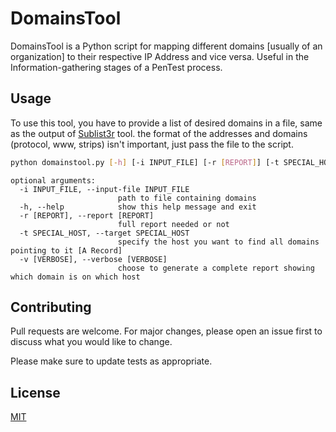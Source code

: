 # DomainsTool

DomainsTool is a Python script for mapping different domains [usually of an organization] to their respective IP Address and vice versa. Useful in the Information-gathering stages of a PenTest process.


## Usage
To use this tool, you have to provide a list of desired domains in a file, same as the output of [Sublist3r](https://github.com/aboul3la/Sublist3r) tool. the format of the addresses and domains (protocol, www, strips) isn't important, just pass the file to the script.

```bash
python domainstool.py [-h] [-i INPUT_FILE] [-r [REPORT]] [-t SPECIAL_HOST] [-v [VERBOSE]]

```

```
optional arguments:
  -i INPUT_FILE, --input-file INPUT_FILE
                        path to file containing domains
  -h, --help            show this help message and exit
  -r [REPORT], --report [REPORT]
                        full report needed or not
  -t SPECIAL_HOST, --target SPECIAL_HOST
                        specify the host you want to find all domains pointing to it [A Record]
  -v [VERBOSE], --verbose [VERBOSE]
                        choose to generate a complete report showing which domain is on which host
```

## Contributing
Pull requests are welcome. For major changes, please open an issue first to discuss what you would like to change.

Please make sure to update tests as appropriate.

## License
[MIT](https://choosealicense.com/licenses/mit/)

